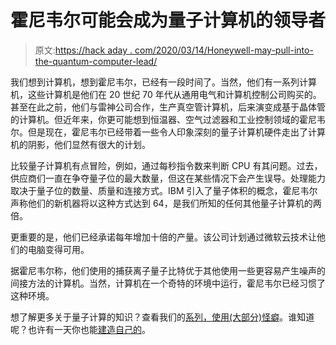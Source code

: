 # 霍尼韦尔可能会成为量子计算机的领导者

> 原文:[https://hack aday . com/2020/03/14/Honeywell-may-pull-into-the-quantum-computer-lead/](https://hackaday.com/2020/03/14/honeywell-may-pull-into-the-quantum-computer-lead/)

我们想到计算机，想到霍尼韦尔，已经有一段时间了。当然，他们有一系列计算机，这些计算机是他们在 20 世纪 70 年代从通用电气和计算机控制公司购买的。甚至在此之前，他们与雷神公司合作，生产真空管计算机，后来演变成基于晶体管的计算机。但近年来，你更可能想到恒温器、空气过滤器和工业控制领域的霍尼韦尔。但是现在，霍尼韦尔已经带着一些令人印象深刻的量子计算机硬件走出了计算机的阴影，他们显然有很大的计划。

比较量子计算机有点冒险，例如，通过每秒指令数来判断 CPU 有其问题。过去，供应商们一直在争夺量子位的最大数量，但这在某些情况下会产生误导。处理能力取决于量子位的数量、质量和连接方式。IBM 引入了量子体积的概念，霍尼韦尔声称他们的新机器将以这种方式达到 64，是我们所知的任何其他量子计算机的两倍。

更重要的是，他们已经承诺每年增加十倍的产量。该公司计划通过微软云技术让他们的电脑变得可用。

据霍尼韦尔称，他们使用的捕获离子量子比特优于其他使用一些更容易产生噪声的间接方法的计算机。当然，计算机在一个奇特的环境中运行，霍尼韦尔已经习惯了这种环境。

想了解更多关于量子计算的知识？查看我们的[系列，使用(大部分)怪癖](https://hackaday.com/2018/01/24/quantum-weirdness-in-your-browser/)。谁知道呢？也许有一天你也能[建造自己的](https://hackaday.com/2019/12/30/36c3-build-your-own-quantum-computer-at-home/)。